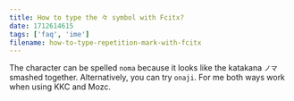```yaml
---
title: How to type the 々 symbol with Fcitx?
date: 1712614615
tags: ['faq', 'ime']
filename: how-to-type-repetition-mark-with-fcitx
---
```


The character can be spelled `noma`
because it looks like the katakana `ノマ` smashed together.
Alternatively, you can try `onaji`.
For me both ways work when using KKC and Mozc.
